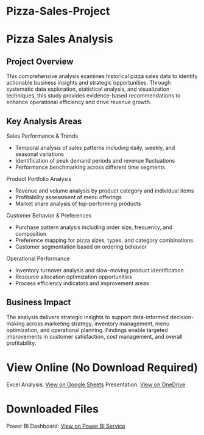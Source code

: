 ﻿# Pizza-Sales-Project
 # Pizza Sales Analysis

## Project Overview
This comprehensive analysis examines historical pizza sales data to identify actionable business insights and strategic opportunities. Through systematic data exploration, statistical analysis, and visualization techniques, this study provides evidence-based recommendations to enhance operational efficiency and drive revenue growth.

## Key Analysis Areas

Sales Performance & Trends
- Temporal analysis of sales patterns including daily, weekly, and seasonal variations
- Identification of peak demand periods and revenue fluctuations
- Performance benchmarking across different time segments

Product Portfolio Analysis
- Revenue and volume analysis by product category and individual items
- Profitability assessment of menu offerings
- Market share analysis of top-performing products

Customer Behavior & Preferences
- Purchase pattern analysis including order size, frequency, and composition
- Preference mapping for pizza sizes, types, and category combinations
- Customer segmentation based on ordering behavior

Operational Performance
- Inventory turnover analysis and slow-moving product identification
- Resource allocation optimization opportunities
- Process efficiency indicators and improvement areas

## Business Impact
The analysis delivers strategic insights to support data-informed decision-making across marketing strategy, inventory management, menu optimization, and operational planning. Findings enable targeted improvements in customer satisfaction, cost management, and overall profitability.

# View Online (No Download Required)
Excel Analysis: [View on Google Sheets](https://docs.google.com/spreadsheets/d/1kMCS8bbFydAZjoCdVlUS9JN9Tu1Rx4c4/edit?usp=sharing&ouid=104029441346097934071&rtpof=true&sd=true)
Presentation: [View on OneDrive](https://1drv.ms/p/c/28411809a2d58dbd/ERyShmdmwtNEnMJr5kPs7vIB4edluATxo_8sdAtyAmtRFQ?e=S7ONQt)

# Downloaded Files
Power BI Dashboard: [View on Power BI Service](https://1drv.ms/u/c/28411809a2d58dbd/ERiKbx5lA6JIkynd2Nj_UQoBDHnlSlLDjBUZMp3sGCrvAw?e=MDKahv)

